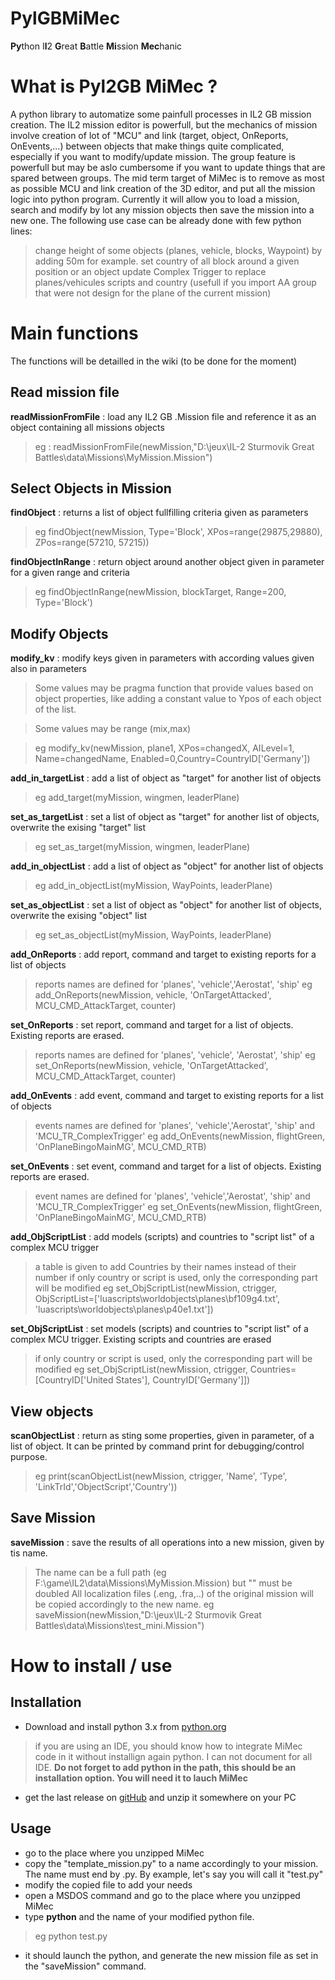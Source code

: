 # PylGBMiMec
**Py**thon I**l**2 **G**reat **B**attle **Mi**ssion **Mec**hanic

# What is Pyl2GB MiMec ?
A python library to automatize some painfull processes in IL2 GB mission creation.
The IL2 mission editor is powerfull, but the mechanics of mission involve creation of lot of "MCU" and link (target, object, OnReports, OnEvents,...) between objects that make things quite complicated, especially if you want to modify/update mission. The group feature is powerfull but may be aslo cumbersome if you want to update things that are spared between groups.
The mid term target of MiMec is to remove as most as possible MCU and link creation of the 3D editor, and put all the mission logic into python program.
Currently it will allow you to load a mission, search and modify by lot any mission objects then save the mission into a new one.
The following use case can be already done with few python lines:
> change height of some objects (planes, vehicle, blocks, Waypoint) by adding 50m for example.
> set country of all block around a given position or an object
> update Complex Trigger to replace planes/vehicules scripts and country (usefull if you import AA group that were not design for the plane of the current mission)  

# Main functions
The functions will be detailled in the wiki (to be done for the moment)
## Read mission file
**readMissionFromFile** : load any IL2 GB .Mission file and reference it as an object containing all missions objects
> eg : readMissionFromFile(newMission,"D:\\jeux\\IL-2 Sturmovik Great Battles\\data\\Missions\\MyMission.Mission")
## Select Objects in Mission
**findObject** : returns a list of object fullfilling criteria given as parameters
>eg findObject(newMission, Type='Block', XPos=range(29875,29880), ZPos=range(57210, 57215))

**findObjectInRange** : return object around another object given in parameter for a given range and criteria
>eg findObjectInRange(newMission, blockTarget, Range=200, Type='Block')
## Modify Objects
**modify_kv** : modify keys given in parameters with according values given also in parameters

>Some values may be pragma function that provide values based on object properties, like adding a constant value to Ypos of each object of the list.

>Some values may be range (mix,max)

>eg modify_kv(newMission, plane1, XPos=changedX, AILevel=1, Name=changedName, Enabled=0,Country=CountryID['Germany'])

**add_in_targetList** : add a list of object as "target" for another list of objects
>eg add_target(myMission, wingmen, leaderPlane)

**set_as_targetList** : set a list of object as "target" for another list of objects, overwrite the exising "target" list
>eg set_as_target(myMission, wingmen, leaderPlane)

**add_in_objectList** : add a list of object as "object" for another list of objects
>eg add_in_objectList(myMission, WayPoints, leaderPlane)

**set_as_objectList** : set a list of object as "object" for another list of objects, overwrite the exising "object" list
>eg set_as_objectList(myMission, WayPoints, leaderPlane)

**add_OnReports** : add report, command and target to existing reports for a list of objects
> reports names are defined for 'planes', 'vehicle','Aerostat', 'ship'
> eg add_OnReports(newMission, vehicle, 'OnTargetAttacked', MCU_CMD_AttackTarget, counter)

**set_OnReports** : set report, command and target for a list of objects. Existing reports are erased.
> reports names are defined for 'planes', 'vehicle', 'Aerostat', 'ship'
> eg set_OnReports(newMission, vehicle, 'OnTargetAttacked', MCU_CMD_AttackTarget, counter)

**add_OnEvents** : add event, command and target to existing reports for a list of objects
> events names are defined for 'planes', 'vehicle','Aerostat', 'ship' and 'MCU_TR_ComplexTrigger' 
> eg add_OnEvents(newMission, flightGreen, 'OnPlaneBingoMainMG', MCU_CMD_RTB)

**set_OnEvents** : set event, command and target for a list of objects. Existing reports are erased.
> event names are defined for 'planes', 'vehicle','Aerostat', 'ship' and 'MCU_TR_ComplexTrigger' 
> eg set_OnEvents(newMission, flightGreen, 'OnPlaneBingoMainMG', MCU_CMD_RTB)

**add_ObjScriptList** : add models (scripts) and countries to "script list" of a complex MCU trigger
> a table is given to add Countries by their names instead of their number
> if only country or script is used, only the corresponding part will be modified
> eg set_ObjScriptList(newMission, ctrigger, ObjScriptList=['luascripts\\worldobjects\\planes\\bf109g4.txt', 'luascripts\\worldobjects\\planes\\p40e1.txt'])

**set_ObjScriptList** : set models (scripts) and countries to "script list" of a complex MCU trigger. Existing scripts and countries are erased
> if only country or script is used, only the corresponding part will be modified
eg set_ObjScriptList(newMission, ctrigger, Countries=[CountryID['United States'], CountryID['Germany']])

## View objects
**scanObjectList** : return as sting some properties, given in parameter, of a list of object. It can be printed by command print for debugging/control purpose.
> eg print(scanObjectList(newMission, ctrigger, 'Name', 'Type', 'LinkTrId','ObjectScript','Country'))

## Save Mission
**saveMission** : save the results of all operations into a new mission, given by tis name. 
> The name can be a full path (eg F:\game\IL2\data\Missions\MyMission.Mission) but "\" must be doubled
> All localization files (.eng, .fra,..) of the original mission will be copied accordingly to the new name.
> eg saveMission(newMission,"D:\\jeux\\IL-2 Sturmovik Great Battles\\data\\Missions\\test_mini.Mission")

# How to install / use
## Installation
* Download and install python 3.x from [python.org](https://www.python.org/downloads/windows/)
> if you are using an IDE, you should know how to integrate MiMec code in it without installign again python. I can not document for all IDE.
**Do not forget to add python in the path, this should be an installation option. You will need it to lauch MiMec**
* get the last release on [gitHub](https://github.com/lefufu/PylGBMiMec/releases) and unzip it somewhere on your PC
## Usage
* go to the place where you unzipped MiMec
* copy the "template_mission.py" to a name accordingly to your mission. The name must end by .py. By example, let's say you will call it "test.py"
* modify the copied file to add your needs
* open a MSDOS command and go to the place where you unzipped MiMec
* type **python** and the name of your modified python file.
> eg python test.py
* it should launch the python, and generate the new mission file as set in the "saveMission" command.

